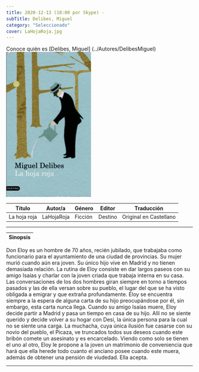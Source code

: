 ```yaml
---
title: 2020-12-13 (18:00 por Skype) - 
subTitle: Delibes, Miguel
category: "Seleccionado"
cover: LaHojaRoja.jpg
---
```

Conoce quién es [Delibes, Miguel] (../Autores/DelibesMiguel)
!["Imagen no encontrada"](LaHojaRoja.jpg)

Título | Autor/a | Género | Editor | Traducción |
------ | ------- | ------ | ------ | --------- |
La hoja roja | LaHojaRoja | Ficción  | Destino | Original en Castellano |
***
|Sinopsis|
|--------|
Don Eloy es un hombre de 70 años, recién jubilado, que trabajaba como funcionario para el ayuntamiento de una ciudad de provincias. Su mujer murió cuando aún era joven. Su único hijo vive en Madrid y no tienen demasiada relación. La rutina de Eloy consiste en dar largos paseos con su amigo Isaías y charlar con la joven criada que trabaja interna en su casa. Las conversaciones de los dos hombres giran siempre en torno a tiempos pasados y las de ella versan sobre su pueblo, el lugar del que se ha visto obligada a emigrar y que extraña profundamente. Eloy se encuentra siempre a la espera de alguna carta de su hijo preocupándose por él, sin embargo, esta carta nunca llega. Cuando su amigo Isaías muere, Eloy decide partir a Madrid y pasa un tiempo en casa de su hijo. Allí no se siente querido y decide volver a su hogar con Desi, la única persona para la cual no se siente una carga. La muchacha, cuya única ilusión fue casarse con su novio del pueblo, el Picaza, ve truncados todos sus deseos cuando este bribón comete un asesinato y es encarcelado. Viendo como solo se tienen el uno al otro, Eloy le propone a la joven un matrimonio de conveniencia que hará que ella herede todo cuanto el anciano posee cuando este muera, además de obtener una pensión de viudedad. Ella acepta.
***
